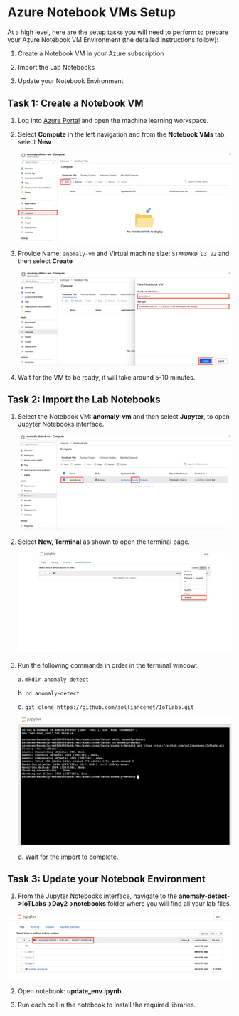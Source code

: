 # Azure Notebook VMs Setup

At a high level, here are the setup tasks you will need to perform to prepare your Azure Notebook VM Environment (the detailed instructions follow):

1. Create a Notebook VM in your Azure subscription

2. Import the Lab Notebooks

3. Update your Notebook Environment 

## Task 1: Create a Notebook VM

1. Log into [Azure Portal](https://portal.azure.com/) and open the machine learning workspace.

2. Select **Compute** in the left navigation and from the **Notebook VMs** tab, select **New**

   ![Select Create New Notebook VMs in Azure Portal](images/01.png 'New Notebook VM')

3. Provide Name: `anomaly-vm` and Virtual machine size: `STANDARD_D3_V2` and then select **Create**

   ![Create New Notebook VM](images/02.png 'Create New Notebook VM')
  
4. Wait for the VM to be ready, it will take around 5-10 minutes.

## Task 2: Import the Lab Notebooks

1. Select the Notebook VM: **anomaly-vm** and then select **Jupyter**, to open Jupyter Notebooks interface.

   ![Open Jupyter Notebooks Interface](images/03.png 'Open Jupyter Notebooks')

2. Select **New, Terminal** as shown to open the terminal page.

   ![Open Terminal Page](images/04.png 'Open Terminal')
  
3. Run the following commands in order in the terminal window:

   a. `mkdir anomaly-detect`
   
   b. `cd anomaly-detect`
   
   c. `git clone https://github.com/solliancenet/IoTLabs.git`
   
      ![Clone Github Repository](images/05.png 'Clone Github Repository')
   
   d. Wait for the import to complete.

## Task 3: Update your Notebook Environment 

1.  From the Jupyter Notebooks interface, navigate to the **anomaly-detect->IoTLabs->Day2->notebooks** folder where you will find all your lab files.

   ![Find your Lab Notebooks](images/06.png 'Notebooks')

2. Open notebook: **update_env.ipynb**

3. Run each cell in the notebook to install the required libraries.
